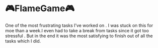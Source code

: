 # 🎮FlameGame🎮
One of the most frustrating tasks I've worked on . I  was stuck on this for moe than a week.I even had to take a break from tasks since it got too stressful .
But in the end it was the most satisfying to finish out of all the tasks which I did.
